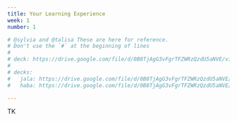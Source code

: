 ```yaml
---
title: Your Learning Experience
week: 1
number: 1

# @sylvia and @talisa These are here for reference.
# Don't use the `#` at the beginning of lines
# 
# deck: https://drive.google.com/file/d/0B8TjAgG3vFgrTFZWRzQzdU5aNVE/view?usp=sharing
# 
# decks:
#   jala: https://drive.google.com/file/d/0B8TjAgG3vFgrTFZWRzQzdU5aNVE/view?usp=sharing
#   haba: https://drive.google.com/file/d/0B8TjAgG3vFgrTFZWRzQzdU5aNVE/view?usp=sharing

---
```


TK